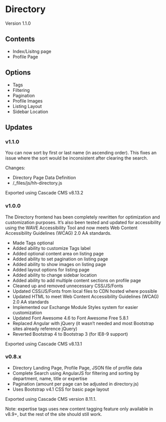 # Directory
Version 1.1.0

## Contents
- Index/Lisitng page
- Profile Page


## Options
- Tags
- Filtering
- Pagination
- Profile Images
- Listing Layout
- Sidebar Location

## Updates
### v1.1.0
You can now sort by first or last name (in ascending order). This fixes an issue where the sort would be inconsistent after clearing the search. 

Changes:
* Directory Page Data Definition 
* /_files/js/hh-directory.js

Exported using Cascade CMS v8.13.2

### v1.0.0
The Directory frontend has been completely rewritten for optimization and customization purposes. It’s also been tested and updated for accessibility using the WAVE Accessibility Tool and now meets Web Content Accessibility Guidelines (WCAG) 2.0 AA standards.

* Made Tags optional
* Added ability to customize Tags label 
* Added optional content area on listing page
* Added ability to set pagination on listing page
* Added ability to show images on listing page
* Added layout options for listing page
* Added ability to change sidebar location
* Added ability to add multiple content sections on profile page
* Cleaned up and removed unnecessary CSS/JS/Fonts
* Updated CSS/JS/Fonts from local files to CDN hosted where possible
* Updated HTML to meet Web Content Accessibility Guidelines (WCAG) 2.0 AA standards
* Implemented our Exchange Module Styles system for easier customization
* Updated Font Awesome 4.6 to Font Awesome Free 5.8.1
* Replaced Angular with jQuery (it wasn’t needed and most Bootstrap sites already reference jQuery)
* Reverted Bootstrap 4 to Bootstrap 3 (for IE8-9 support)

Exported using Cascade CMS v8.13.1

### v0.8.x
* Directory Landing Page, Profile Page, JSON file of profile data
* Complete Search using AngularJS for filtering and sorting by department, name, title or expertise
* Pagination (amount per page can be adjusted in directory.js)
* Uses Bootstrap v4.1 CSS for basic page layout

Exported using Cascade CMS version 8.11.1.

Note: expertise tags uses new content tagging feature only available in v8.9+, but the rest of the site should still work.